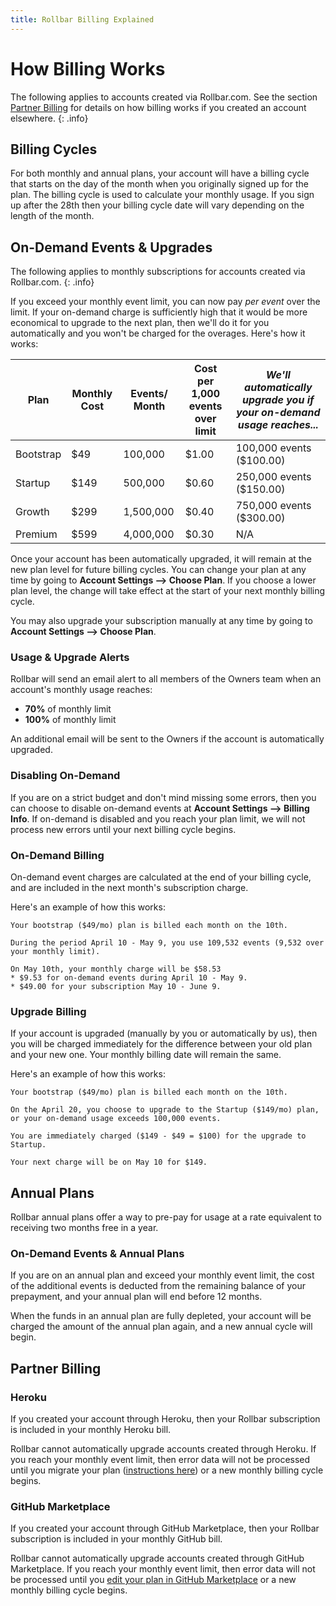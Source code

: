 ```yaml
---
title: Rollbar Billing Explained
---
```


# How Billing Works

The following applies to accounts created via Rollbar.com.  See the section <a href="#partner-billing">Partner Billing</a> for details on how billing works if you created an account elsewhere.
{: .info}

## Billing Cycles

For both monthly and annual plans, your account will have a billing cycle that starts on the day of the month when you originally signed up for the plan.  The billing cycle is used to calculate your monthly usage.   If you sign up after the 28th then your billing cycle date will vary depending on the length of the month.

## On-Demand Events & Upgrades
The following applies to monthly subscriptions for accounts created via Rollbar.com.
{: .info}

If you exceed your monthly event limit, you can now pay *per event* over the limit.  If your on-demand charge is sufficiently high that it would be more economical to upgrade to the next plan, then we'll do it for you automatically and you won't be charged for the overages.  Here's how it works:

| Plan	| Monthly Cost	| Events/ Month	| Cost per 1,000 events over limit	| *We'll automatically upgrade you if your on-demand usage reaches...* |
|-------|----------------|---------------|-----------------------------------|----------|
| Bootstrap |	$49	| 100,000 |	$1.00	| 100,000 events ($100.00) |
| Startup | $149	| 500,000	| $0.60 | 250,000 events ($150.00) |
| Growth	| $299	| 1,500,000 |	$0.40 |	750,000 events ($300.00) |
| Premium	| $599	| 4,000,000 |	$0.30 |	N/A |
				
Once your account has been automatically upgraded, it will remain at the new plan level for future billing cycles.  You can change your plan at any time by going to **Account Settings --> Choose Plan**.  If you choose a lower plan level, the change will take effect at the start of your next monthly billing cycle.

You may also upgrade your subscription manually at any time by going to **Account Settings --> Choose Plan**.

### Usage & Upgrade Alerts

Rollbar will send an email alert to all members of the Owners team when an account's monthly usage reaches:

* **70%** of monthly limit
* **100%** of monthly limit

An additional email will be sent to the Owners if the account is automatically upgraded.

### Disabling On-Demand

If you are on a strict budget and don't mind missing some errors, then you can choose to disable on-demand events at **Account Settings --> Billing Info**.  If on-demand is disabled and you reach your plan limit, we will not process new errors until your next billing cycle begins.

### On-Demand Billing
On-demand event charges are calculated at the end of your billing cycle, and are included in the next month's subscription charge.

Here's an example of how this works:

```
Your bootstrap ($49/mo) plan is billed each month on the 10th.

During the period April 10 - May 9, you use 109,532 events (9,532 over your monthly limit).

On May 10th, your monthly charge will be $58.53
* $9.53 for on-demand events during April 10 - May 9.
* $49.00 for your subscription May 10 - June 9.
```

### Upgrade Billing
If your account is upgraded (manually by you or automatically by us), then you will be charged immediately for the difference between your old plan and your new one.  Your monthly billing date will remain the same.

Here's an example of how this works:

```
Your bootstrap ($49/mo) plan is billed each month on the 10th.

On the April 20, you choose to upgrade to the Startup ($149/mo) plan, or your on-demand usage exceeds 100,000 events.

You are immediately charged ($149 - $49 = $100) for the upgrade to Startup.

Your next charge will be on May 10 for $149.
```

## Annual Plans

Rollbar annual plans offer a way to pre-pay for usage at a rate equivalent to receiving two months free in a year.

### On-Demand Events & Annual Plans

If you are on an annual plan and exceed your monthly event limit, the cost of the additional events is deducted from the remaining balance of your prepayment, and your annual plan will end before 12 months.

When the funds in an annual plan are fully depleted, your account will be charged the amount of the annual plan again, and a new annual cycle will begin.

## Partner Billing

### Heroku

If you created your account through Heroku, then your Rollbar subscription is included in your monthly Heroku bill.

Rollbar cannot automatically upgrade accounts created through Heroku.  If you reach your monthly event limit, then error data will not be processed until you migrate your plan ([instructions here](https://devcenter.heroku.com/articles/rollbar#migrating-between-plans)) or a new monthly billing cycle begins.

### GitHub Marketplace

If you created your account through GitHub Marketplace, then your Rollbar subscription is included in your monthly GitHub bill.

Rollbar cannot automatically upgrade accounts created through GitHub Marketplace.  If you reach your monthly event limit, then error data will not be processed until you [edit your plan in GitHub Marketplace](https://github.com/marketplace/rollbar) or a new monthly billing cycle begins.

